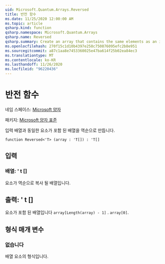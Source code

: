 ```yaml
---
uid: Microsoft.Quantum.Arrays.Reversed
title: 반전 함수
ms.date: 11/25/2020 12:00:00 AM
ms.topic: article
qsharp.kind: function
qsharp.namespace: Microsoft.Quantum.Arrays
qsharp.name: Reversed
qsharp.summary: Create an array that contains the same elements as an input array but in Reversed order.
ms.openlocfilehash: 270f15c1d10b4397e258c750876095efc2b8e951
ms.sourcegitcommit: a87c1aa8e7453360025e47ba614f25b02ea84ec3
ms.translationtype: MT
ms.contentlocale: ko-KR
ms.lasthandoff: 11/26/2020
ms.locfileid: "96220436"
---
```

# <a name="reversed-function"></a>반전 함수

네임 스페이스: [Microsoft 양자](xref:Microsoft.Quantum.Arrays)

패키지: [Microsoft 양자 표준](https://nuget.org/packages/Microsoft.Quantum.Standard)


입력 배열과 동일한 요소가 포함 된 배열을 역순으로 만듭니다.

```qsharp
function Reversed<'T> (array : 'T[]) : 'T[]
```


## <a name="input"></a>입력

### <a name="array--t"></a>배열: ' t []

요소가 역순으로 복사 될 배열입니다.



## <a name="output--t"></a>출력: ' t []

요소가 포함 된 배열입니다 `array[Length(array) - 1]` . `array[0]`.

## <a name="type-parameters"></a>형식 매개 변수

### <a name="t"></a>없습니다

배열 요소의 형식입니다.